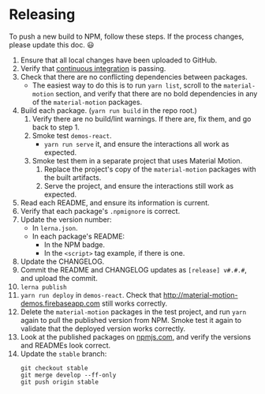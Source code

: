 # Releasing #

To push a new build to NPM, follow these steps.  If the process changes, please update this doc. :smiley:

1.  Ensure that all local changes have been uploaded to GitHub.
2.  Verify that [continuous integration](https://circleci.com/gh/material-motion/material-motion-js) is passing.
3.  Check that there are no conflicting dependencies between packages.
    - The easiest way to do this is to run `yarn list`, scroll to the `material-motion` section, and verify that there are no bold dependencies in any of the `material-motion` packages.
4.  Build each package.  (`yarn run build` in the repo root.)
    1.  Verify there are no build/lint warnings.  If there are, fix them, and go back to step 1.
    2.  Smoke test `demos-react`.
        -   `yarn run serve` it, and ensure the interactions all work as expected.
    2.  Smoke test them in a separate project that uses Material Motion.
        1.  Replace the project's copy of the `material-motion` packages with the built artifacts.
        2.  Serve the project, and ensure the interactions still work as expected.
5.  Read each README, and ensure its information is current.
6.  Verify that each package's `.npmignore` is correct.
7.  Update the version number:
    -   In `lerna.json`.
    -   In each package's README:
        -   In the NPM badge.
        -   In the `<script>` tag example, if there is one.
8.  Update the CHANGELOG.
9.  Commit the README and CHANGELOG updates as `[release] v#.#.#`, and upload the commit.
10. `lerna publish`
11. `yarn run deploy` in `demos-react`.  Check that http://material-motion-demos.firebaseapp.com still works correctly.
12. Delete the `material-motion` packages in the test project, and run `yarn` again to pull the published version from NPM.  Smoke test it again to validate that the deployed version works correctly.
13. Look at the published packages on [npmjs.com](https://www.npmjs.com/package/material-motion), and verify the versions and READMEs look correct.
14. Update the `stable` branch:
    ```
    git checkout stable
    git merge develop --ff-only
    git push origin stable
    ```
